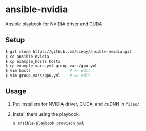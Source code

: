 ansible-nvidia
==============

Ansible playbook for NVIDIA driver and CUDA

Setup
-----

```sh
$ git clone https://github.com/dceoy/ansible-nvidia.git
$ cd ansible-nvidia
$ cp example_hosts hosts
$ cp example_vars.yml group_vars/gpu.yml
$ vim hosts                 # => edit
$ vim group_vars/gpu.yml    # => edit
```

Usage
-----

1.  Put installers for NVIDIA driver, CUDA, and cuDNN in `files/`.

2.  Install them using the playbook.

    ```sh
    $ ansible-playbook provison.yml
    ```
